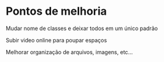 <h1>Pontos de melhoria</h1>
<p>Mudar nome de classes e deixar todos em um único padrão</p>
<p>Subir video online para poupar espaços</p>
<p>Melhorar organização de arquivos, imagens, etc...</p>